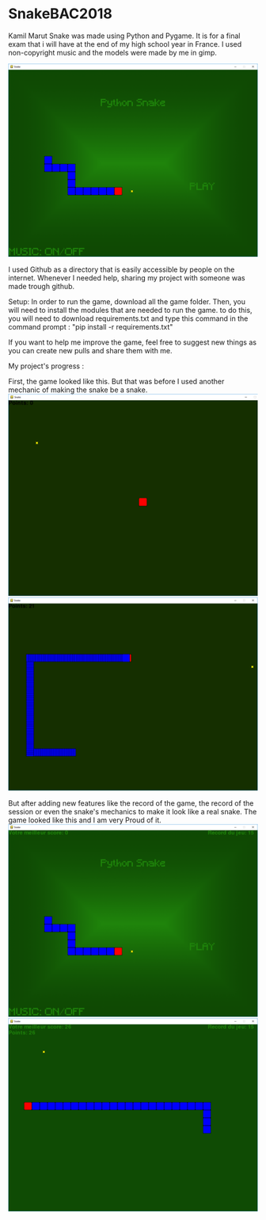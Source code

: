 # SnakeBAC2018
Kamil Marut
Snake was made using Python and Pygame. It is for a final exam that i will have at the end of my high school year in France.
I used non-copyright music and the models were made by me in gimp.

![SnakeBAC2018 screenshot](https://raw.githubusercontent.com/KoloMenek/SnakeBAC2018/master/screenshots/game.png)

I used Github as a directory that is easily accessible by people on the internet. Whenever I needed help, sharing my project with someone was made trough github.


Setup:
In order to run the game, download all the game folder. Then, you will need to install the modules that are needed to run the game. to do this, you will need to download requirements.txt and type this command in the command prompt : "pip install -r requirements.txt"

If you want to help me improve the game, feel free to suggest new things as you can create new pulls and share them with me.

My project's progress : 

First, the game looked like this. But that was before I used another mechanic of making the snake be a snake.
![SnakeBAC2018 screenshot](https://raw.githubusercontent.com/KoloMenek/SnakeBAC2018/master/screenshots/Image%202.png)
![SnakeBAC2018 screenshot](https://raw.githubusercontent.com/KoloMenek/SnakeBAC2018/master/screenshots/Image%203.png)

But after adding new features like the record of the game, the record of the session or even the snake's mechanics to make it look like a real snake. The game looked like this and I am very Proud of it.
![SnakeBAC2018 screenshot](https://raw.githubusercontent.com/KoloMenek/SnakeBAC2018/master/screenshots/Image%204.png)
![SnakeBAC2018 screenshot](https://raw.githubusercontent.com/KoloMenek/SnakeBAC2018/master/screenshots/Image%205.png)
